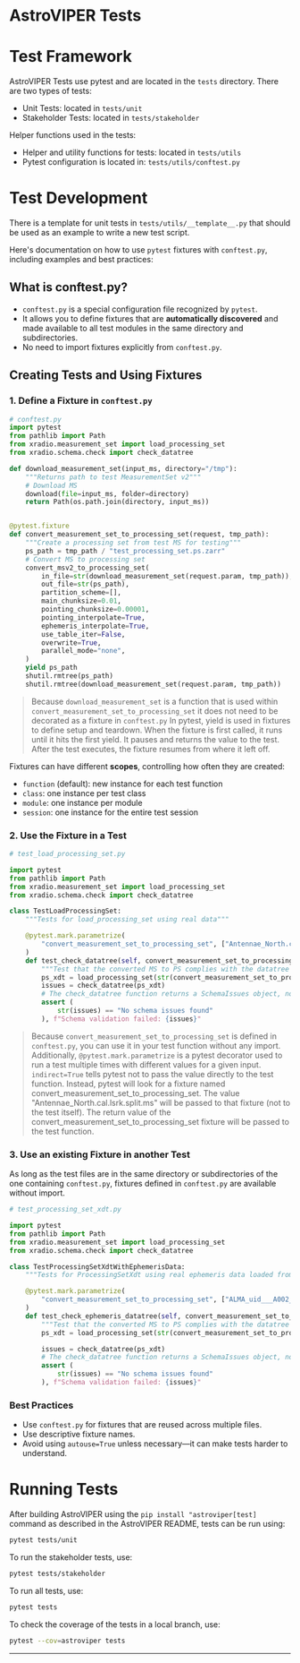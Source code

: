 # AstroVIPER Tests

# Test Framework
AstroVIPER Tests use pytest and are located in the `tests` directory. There are two types of tests:
- Unit Tests: located in `tests/unit`
- Stakeholder Tests: located in `tests/stakeholder`

Helper functions used in the tests:
- Helper and utility functions for tests: located in `tests/utils`
- Pytest configuration is located in: `tests/utils/conftest.py`

# Test Development
There is a template for unit tests in `tests/utils/__template__.py` that should be used as an example to write a new test script.

Here's documentation on how to use `pytest` fixtures with `conftest.py`, including examples and best practices:

## What is conftest.py?

* `conftest.py` is a special configuration file recognized by `pytest`.
* It allows you to define fixtures that are **automatically discovered** and made available to all test modules in the same directory and subdirectories.
* No need to import fixtures explicitly from `conftest.py`.

## Creating Tests and Using Fixtures

### **1. Define a Fixture in `conftest.py`**

```python
# conftest.py
import pytest
from pathlib import Path
from xradio.measurement_set import load_processing_set
from xradio.schema.check import check_datatree

def download_measurement_set(input_ms, directory="/tmp"):
    """Returns path to test MeasurementSet v2"""
    # Download MS
    download(file=input_ms, folder=directory)
    return Path(os.path.join(directory, input_ms))


@pytest.fixture
def convert_measurement_set_to_processing_set(request, tmp_path):
    """Create a processing set from test MS for testing"""
    ps_path = tmp_path / "test_processing_set.ps.zarr"
    # Convert MS to processing set
    convert_msv2_to_processing_set(
        in_file=str(download_measurement_set(request.param, tmp_path)),
        out_file=str(ps_path),
        partition_scheme=[],
        main_chunksize=0.01,
        pointing_chunksize=0.00001,
        pointing_interpolate=True,
        ephemeris_interpolate=True,
        use_table_iter=False,
        overwrite=True,
        parallel_mode="none",
    )
    yield ps_path
    shutil.rmtree(ps_path)
    shutil.rmtree(download_measurement_set(request.param, tmp_path))
```
> Because `download_measurement_set` is a function that is used within `convert_measurement_set_to_processing_set` it does not need to be decorated as a fixture in `conftest.py` In pytest, yield is used in fixtures to define setup and teardown. When the fixture is first called, it runs until it hits the first yield. It pauses and returns the value to the test. After the test executes, the fixture resumes from where it left off.

Fixtures can have different **scopes**, controlling how often they are created:

* `function` (default): new instance for each test function
* `class`: one instance per test class
* `module`: one instance per module
* `session`: one instance for the entire test session

### **2. Use the Fixture in a Test**

```python
# test_load_processing_set.py

import pytest
from pathlib import Path
from xradio.measurement_set import load_processing_set
from xradio.schema.check import check_datatree

class TestLoadProcessingSet:
    """Tests for load_processing_set using real data"""

    @pytest.mark.parametrize(
        "convert_measurement_set_to_processing_set", ["Antennae_North.cal.lsrk.split.ms"], indirect=True
    )
    def test_check_datatree(self, convert_measurement_set_to_processing_set):
        """Test that the converted MS to PS complies with the datatree schema checker"""
        ps_xdt = load_processing_set(str(convert_measurement_set_to_processing_set))
        issues = check_datatree(ps_xdt)
        # The check_datatree function returns a SchemaIssues object, not a string
        assert (
            str(issues) == "No schema issues found"
        ), f"Schema validation failed: {issues}"
```

> Because `convert_measurement_set_to_processing_set` is defined in `conftest.py`, you can use it in your test function without any import. Additionally, `@pytest.mark.parametrize` is a pytest decorator used to run a test multiple times with different values for a given input. `indirect=True` tells pytest not to pass the value directly to the test function. Instead, pytest will look for a fixture named convert_measurement_set_to_processing_set. The value "Antennae_North.cal.lsrk.split.ms" will be passed to that fixture (not to the test itself). The return value of the convert_measurement_set_to_processing_set fixture will be passed to the test function.

### **3. Use an existing Fixture in another Test**

As long as the test files are in the same directory or subdirectories of the one containing `conftest.py`, fixtures defined in `conftest.py` are available without import.

```python
# test_processing_set_xdt.py

import pytest
from pathlib import Path
from xradio.measurement_set import load_processing_set
from xradio.schema.check import check_datatree

class TestProcessingSetXdtWithEphemerisData:
    """Tests for ProcessingSetXdt using real ephemeris data loaded from disk"""

    @pytest.mark.parametrize(
        "convert_measurement_set_to_processing_set", ["ALMA_uid___A002_X1003af4_X75a3.split.avg.ms"], indirect=True
    )
    def test_check_ephemeris_datatree(self, convert_measurement_set_to_processing_set):
        """Test that the converted MS to PS complies with the datatree schema checker"""
        ps_xdt = load_processing_set(str(convert_measurement_set_to_processing_set))

        issues = check_datatree(ps_xdt)
        # The check_datatree function returns a SchemaIssues object, not a string
        assert (
            str(issues) == "No schema issues found"
        ), f"Schema validation failed: {issues}"
```

### Best Practices

* Use `conftest.py` for fixtures that are reused across multiple files.
* Use descriptive fixture names.
* Avoid using `autouse=True` unless necessary—it can make tests harder to understand.

# Running Tests
After building AstroVIPER using the ```pip install "astroviper[test]``` command as described in the AstroVIPER README, tests can be run using:
```sh
pytest tests/unit
```

To run the stakeholder tests, use:
```sh
pytest tests/stakeholder
```

To run all tests, use:
```sh
pytest tests
```
To check the coverage of the tests in a local branch, use:
```sh
pytest --cov=astroviper tests
```



---

